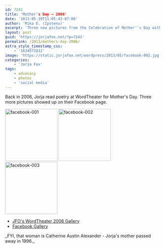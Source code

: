 ```yaml
---
id: 7241
title: 'Mother's Day — 2006'
date: '2013-05-19T11:05:43-07:00'
author: 'Mika E. (Ipstenu)'
excerpt: 'Three new pictures from the Celebration of Mother''s Day with WordTheater - May 14, 2006'
layout: post
guid: 'https://jorjafox.net/?p=7241'
permalink: /2013/mothers-day-2006/
astra_style_timestamp_css:
    - '1634571812'
image: 'https://static.jorjafox.net/wordpress/2013/05/facebook-002.jpg'
categories:
    - 'Jorja Fox'
tags:
    - advocacy
    - photos
    - 'social media'
---
```


Back in 2006, Jorja read poetry at WordTheater for Mother's Day. Three more pictures showed up on their Facebook page.

<a title="facebook-001" href="https://jorjafox.net/gallery/pub/events/20060514-wordtheater/facebook-001.jpg" rel="showcase"><img alt="facebook-001" src="https://jorjafox.net/gallery/zp-core/i.php?a=pub%2Fevents%2F20060514-wordtheater&amp;i=facebook-001.jpg&amp;s=170&amp;cw=170&amp;ch=170&amp;q=75&amp;c=1&amp;t=1&amp;wmk=%21&amp;check=bde606604d6a9f4aee5b643bc60a1ec68241d45f&amp;" width="170" height="170" /></a> <a title="facebook-002" href="https://jorjafox.net/gallery/pub/events/20060514-wordtheater/facebook-002.jpg" rel="showcase"><img alt="facebook-002" src="https://jorjafox.net/gallery/zp-core/i.php?a=pub%2Fevents%2F20060514-wordtheater&amp;i=facebook-002.jpg&amp;s=170&amp;cw=170&amp;ch=170&amp;q=75&amp;c=1&amp;t=1&amp;wmk=%21&amp;check=bde606604d6a9f4aee5b643bc60a1ec68241d45f&amp;" width="170" height="170" /></a> <a title="https://jorjafox.net/gallery/pub/events/20060514-wordtheater/facebook-003.jpg" rel="showcase"><img alt="facebook-003" src="https://jorjafox.net/gallery/zp-core/i.php?a=pub%2Fevents%2F20060514-wordtheater&amp;i=facebook-003.jpg&amp;s=170&amp;cw=170&amp;ch=170&amp;q=75&amp;c=1&amp;t=1&amp;wmk=%21&amp;check=bde606604d6a9f4aee5b643bc60a1ec68241d45f&amp;" width="170" height="170" /></a>
<ul>
	<li><a href="https://jorjafox.net/gallery/pub/events/20060514-wordtheater/">JFO's WordTheater 2006 Gallery</a></li>
	<li><a href="https://www.facebook.com/media/set/?set=a.423197817715801.86054.165014856867433&amp;type=3">Facebook Gallery</a></li>
</ul>
_FYI, that woman is Catherine Austin Alexander - Jorja's mother passed away in 1996._
